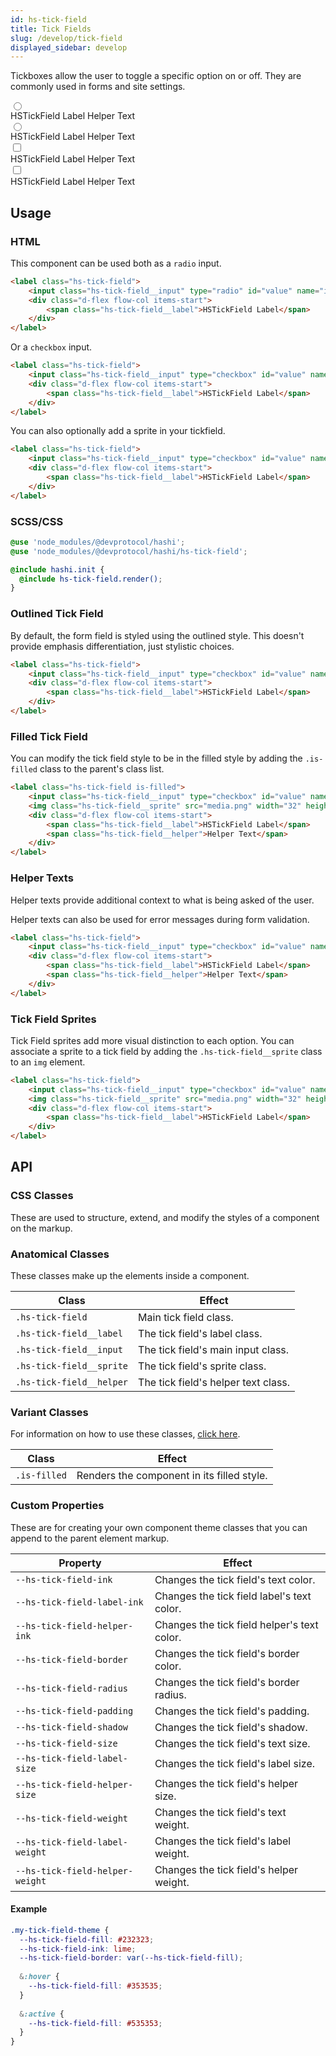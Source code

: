 ```yaml
---
id: hs-tick-field
title: Tick Fields
slug: /develop/tick-field
displayed_sidebar: develop
---
```

Tickboxes allow the user to toggle a specific option on or off. They are commonly used in forms and site settings.

<div class="hs-component-preview col-2">
  <div class="hs-component-preview__row">
    <label class="hs-tick-field">
      <input class="hs-tick-field__input" type="radio" id="value" name="input" value="value" />
      <div class="d-flex flow-col items-start">
        <span class="hs-tick-field__label">HSTickField Label</span>
        <span class="hs-tick-field__helper">Helper Text</span>
      </div>
    </label>
    <label class="hs-tick-field">
      <input class="hs-tick-field__input" type="radio" id="value" name="input" value="value" />
      <div class="d-flex flow-col items-start">
        <span class="hs-tick-field__label">HSTickField Label</span>
        <span class="hs-tick-field__helper">Helper Text</span>
      </div>
    </label>
  </div>
  <div class="hs-component-preview__row">
    <label class="hs-tick-field">
      <input class="hs-tick-field__input" type="checkbox" id="value" name="input" value="value" />
      <div class="d-flex flow-col items-start">
        <span class="hs-tick-field__label">HSTickField Label</span>
        <span class="hs-tick-field__helper">Helper Text</span>
      </div>
    </label>
    <label class="hs-tick-field">
      <input class="hs-tick-field__input" type="checkbox" id="value" name="input" value="value" />
      <div class="d-flex flow-col items-start">
        <span class="hs-tick-field__label">HSTickField Label</span>
        <span class="hs-tick-field__helper">Helper Text</span>
      </div>
    </label>
  </div>
</div>

## Usage
### HTML
This component can be used both as a `radio` input.
```html
<label class="hs-tick-field">
    <input class="hs-tick-field__input" type="radio" id="value" name="input" value="value" />
    <div class="d-flex flow-col items-start">
        <span class="hs-tick-field__label">HSTickField Label</span>
    </div>
</label>
```

Or a `checkbox` input.

```html
<label class="hs-tick-field">
    <input class="hs-tick-field__input" type="checkbox" id="value" name="input" value="value" />
    <div class="d-flex flow-col items-start">
        <span class="hs-tick-field__label">HSTickField Label</span>
    </div>
</label>
```

You can also optionally add a sprite in your tickfield.

```html
<label class="hs-tick-field">
    <input class="hs-tick-field__input" type="checkbox" id="value" name="input" value="value" />
    <div class="d-flex flow-col items-start">
        <span class="hs-tick-field__label">HSTickField Label</span>
    </div>
</label>
```

### SCSS/CSS
```scss
@use 'node_modules/@devprotocol/hashi';
@use 'node_modules/@devprotocol/hashi/hs-tick-field';

@include hashi.init {
  @include hs-tick-field.render();
}
```

### Outlined Tick Field
By default, the form field is styled using the outlined style. This doesn't provide emphasis differentiation, just stylistic choices.
```html
<label class="hs-tick-field">
    <input class="hs-tick-field__input" type="checkbox" id="value" name="input" value="value" />
    <div class="d-flex flow-col items-start">
        <span class="hs-tick-field__label">HSTickField Label</span>
    </div>
</label>
```

### Filled Tick Field
You can modify the tick field style to be in the filled style by adding the `.is-filled` class to the parent's class list.
```html
<label class="hs-tick-field is-filled">
    <input class="hs-tick-field__input" type="checkbox" id="value" name="input" value="value" />
    <img class="hs-tick-field__sprite" src="media.png" width="32" height="32" alt="media alt text" />
    <div class="d-flex flow-col items-start">
        <span class="hs-tick-field__label">HSTickField Label</span>
        <span class="hs-tick-field__helper">Helper Text</span>
    </div>
</label>
```

### Helper Texts
Helper texts provide additional context to what is being asked of the user.

Helper texts can also be used for error messages during form validation.
```html
<label class="hs-tick-field">
    <input class="hs-tick-field__input" type="checkbox" id="value" name="input" value="value" />
    <div class="d-flex flow-col items-start">
        <span class="hs-tick-field__label">HSTickField Label</span>
        <span class="hs-tick-field__helper">Helper Text</span>
    </div>
</label>
```

### Tick Field Sprites
Tick Field sprites add more visual distinction to each option. You can associate a sprite to a tick field by adding the `.hs-tick-field__sprite` class to an `img` element.
```html
<label class="hs-tick-field">
    <input class="hs-tick-field__input" type="checkbox" id="value" name="input" value="value" />
    <img class="hs-tick-field__sprite" src="media.png" width="32" height="32" alt="media alt text" />
    <div class="d-flex flow-col items-start">
        <span class="hs-tick-field__label">HSTickField Label</span>
    </div>
</label>
```

## API
### CSS Classes
These are used to structure, extend, and modify the styles of a component on the markup.

### Anatomical Classes
These classes make up the elements inside a component.

| Class                    | Effect                              |
|--------------------------|-------------------------------------|
| `.hs-tick-field`         | Main tick field class.              |
| `.hs-tick-field__label`  | The tick field's label class.       |
| `.hs-tick-field__input`  | The tick field's main input class.  |
| `.hs-tick-field__sprite` | The tick field's sprite class.      |
| `.hs-tick-field__helper` | The tick field's helper text class. |

### Variant Classes
For information on how to use these classes, [click here](index.md#modification-html).

| Class         | Effect                                             |
|---------------|----------------------------------------------------|
| `.is-filled`  | Renders the component in its filled style.         |

### Custom Properties
These are for creating your own component theme classes that you can append to the parent element markup.

| Property                        | Effect                                      |
|---------------------------------|---------------------------------------------|
| `--hs-tick-field-ink`           | Changes the tick field's text color.        |
| `--hs-tick-field-label-ink`     | Changes the tick field label's text color.  |
| `--hs-tick-field-helper-ink`    | Changes the tick field helper's text color. |
| `--hs-tick-field-border`        | Changes the tick field's border color.      |
| `--hs-tick-field-radius`        | Changes the tick field's border radius.     |
| `--hs-tick-field-padding`       | Changes the tick field's padding.           |
| `--hs-tick-field-shadow`        | Changes the tick field's shadow.            |
| `--hs-tick-field-size`          | Changes the tick field's text size.         |
| `--hs-tick-field-label-size`    | Changes the tick field's label size.        |
| `--hs-tick-field-helper-size`   | Changes the tick field's helper size.       |
| `--hs-tick-field-weight`        | Changes the tick field's text weight.       |
| `--hs-tick-field-label-weight`  | Changes the tick field's label weight.      |
| `--hs-tick-field-helper-weight` | Changes the tick field's helper weight.     |

#### Example

```scss
.my-tick-field-theme {
  --hs-tick-field-fill: #232323;
  --hs-tick-field-ink: lime;
  --hs-tick-field-border: var(--hs-tick-field-fill);
  
  &:hover {
    --hs-tick-field-fill: #353535;
  }
  
  &:active {
    --hs-tick-field-fill: #535353;
  }
}
```
